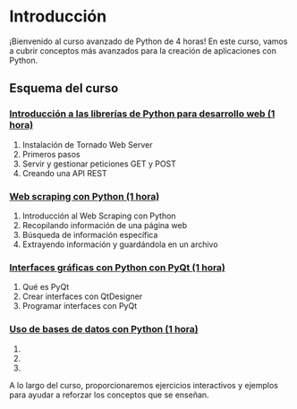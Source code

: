 # Introducción
¡Bienvenido al curso avanzado de Python de 4 horas! En este curso, vamos a cubrir conceptos más avanzados para la creación de aplicaciones con Python.

## Esquema del curso
### [Introducción a las librerías de Python para desarrollo web (1 hora)](https://github.com/dgallards/introduction.ipynb "Introducción a las librerías de Python para desarrollo web (1 hora)") 

1. Instalación de Tornado Web Server
2. Primeros pasos
3. Servir y gestionar peticiones GET y POST
4. Creando una API REST

### [Web scraping con Python (1 hora)](https://github.com/dgallards/spraping.ipynb "Web scraping con Python (1 hora)")

1. Introducción al Web Scraping con Python
2. Recopilando información de una página web
3. Búsqueda de información específica
4. Extrayendo información y guardándola en un archivo

### [Interfaces gráficas con Python con PyQt (1 hora)](https://github.com/dgallards/ "Interfaces gráficas con Python con PyQt (1 hora)")

1. Qué es PyQt
2. Crear interfaces con QtDesigner
3. Programar interfaces con PyQt

### [Uso de bases de datos con Python (1 hora)](https://github.com/dgallards/ "Uso de bases de datos con Python (1 hora)")

1. 
2. 
3. 

A lo largo del curso, proporcionaremos ejercicios interactivos y ejemplos para ayudar a reforzar los conceptos que se enseñan.



